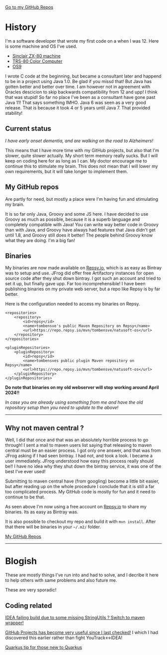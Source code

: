 [Go to my GitHub Repos](https://github.com/tombensve/)

# History

I'm a software developer that wrote my first code on a when I was 12. Here is some machine and OS I've used.

- [Sinclair ZX-80 machine](https://en.wikipedia.org/wiki/ZX80)
- [TRS-80 Color Computer](https://en.wikipedia.org/wiki/TRS-80_Color_Computer)
- [OS9](https://www.microware.com/)

I wrote C code at the beginning, but became a consultant later and happend to be in a project using Java 1.0.
Be glad if you missd that! But Java has gotten better and better over time. I am however not in agreement with Oracles
descicion to skip backwards compatibility from 12 and upp! I think that was stupid! So far no place I've been
as a consultant have gone past Java 11! That says something IMHO. Java 6 was seen as a very good release. That 
is because it took 4 or 5 years until Java 7. That provided stability! 

## Current status

_I have early onset dementia, and are walking on the road to Alzheimers!_ 

This means that I have more time with my GitHub projects, but also that I'm slower, 
quite slower actually. My short term memory really sucks. But I will keep
on coding here for as long as I can. My doctor encourage me to continue this to stimulate 
my brain. This does not mean that I will lower my own requirements, but it will take longer 
to implement them.

## My GitHub repos

Are partly for need, but mostly a place were I'm having fun and stimulating my brain.

It is so far only Java, Groovy and some JS here. I have decided to use Groovy
as much as possible, because it is a superb language and completely compatible 
with Java! You can write way better code in Groovy than with Java, and Groovy have 
always had features that Java didn't get until 1.8, and Groovy still does it 
better! The people behind Groovy know what they are doing. I'm a big fan!

## Binaries

My binaries are now made available on [Repsy.io](https://repsy.io/), which is as easy
as Bintray was to setup and use. JFrog did offer free Artifactory instances for open source
code after they shut down bintray. I got such an account and tried to set it up, but
finally gave upp. Far too incomprehensible! I have been publishing binaries on my private web
server, but a repo like Repsy is by far better.

Here is the configuration needed to access my binaries on Repsy.

    <repositories>
        <repository>
            <id>repsy</id>
            <name>tombensve's public Maven Repository on Repsy</name>
            <url>https://repo.repsy.io/mvn/tombensve/natusoft-os</url>
        </repository>
    </repositories>

    <pluginRepositories>
        <pluginRepository>
            <id>repsy</id>
            <name>tombensves public plugin Maven repository on Repsy</name>
            <url>https://repo.repsy.io/mvn/tombensve/natusoft-os</url>
        </pluginRepository>
    </pluginRepositories>    

**Do note that binaries on my old webserver will stop working around April 2024!!**   

_In case you are already using something from me and have the old repository
setup then you need to update to the above!_ 

----

## Why not maven central ? 

Well, I did that once and that was an absolutely
horrible process to go through! I sent a mail to maven users list saying
that releasing to maven central must be an easier process. I got only one
answer, and that was from JFrog asking if I had seen bintray. I had not,
and took a look. I became a user immediately. JFrog understood how easy
this process really should be!! I have no idea why they shut down the
bintray service, it was one of the best I've ever used! 

Submitting to maven central have (from googling) become a little bit
easier, but after reading up on the whole procedure I conclude that 
it is still a far too complicated process. My GitHub code is mostly 
for fun and it need to continue to be that. 

As seen above I'm now using a free account on [Repsy.io](https://repsy.io/) 
to share my binaries. Its as easy as Bintray was.

It is also possible to checkout my repo and build it with `mvn install`. 
After that there will be binaries in your `~/.m2/` folder. 

[My GitHub Repos](https://github.com/tombensve/)

----

# Blogish

These are mostly things I've run into and had to solve, and I decribe it here to help others with
same problems and also future me. 

These are very sporadic!

## Coding related

[IDEA failing build due to some missing StringUtils ? Switch to maven wrapper!](https://www.craft.me/s/lGZUtgdhyazUUA)

[GitHub Projects has become very useful since I last checked!](https://www.craft.me/s/Qu100l9JZkHakZ) I which I had discovered this earlier rather than fight YouTrack<->IDEA!

[Quarkus tip for those new to Quarkus](https://rooms-lie-gal.craft.me/9raYR8WL0547n6)

